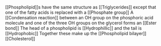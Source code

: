 [[Phospholipid]]s have the same structure as [[Triglycerides]] except that one of the fatty acids is replaced with a [[Phosphate group]]
A [[Condensation reaction]] between an OH group on the phosphoric acid molecule and one of the three OH groups on the glycerol forms an [[Ester bond]]
The head of a phospholipid is [[Hydrophillic]] and the tail is [[Hydrophobic]] 
Together these make up the [[Phospholipid bilayer]]
[[Cholesterol]]
